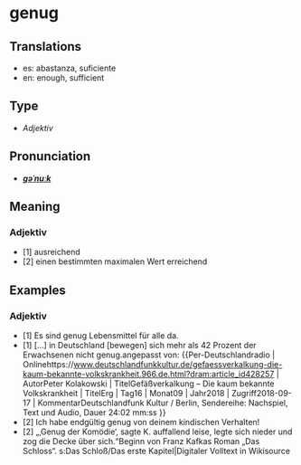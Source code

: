 # genug
## Translations
- es: abastanza, suficiente
- en: enough, sufficient
## Type
- _Adjektiv_
## Pronunciation
- **_[ɡəˈnuːk](https://commons.wikimedia.org/wiki/File:De-genug.ogg)_**
## Meaning
### Adjektiv
- [1] ausreichend
- [2] einen bestimmten maximalen Wert erreichend
## Examples
### Adjektiv
- [1] Es sind genug Lebensmittel für alle da.
- [1] […] in Deutschland [bewegen] sich mehr als 42 Prozent der Erwachsenen nicht genug.<ref>angepasst von: {{Per-Deutschlandradio | Onlinehttps://www.deutschlandfunkkultur.de/gefaessverkalkung-die-kaum-bekannte-volkskrankheit.966.de.html?dram:article_id428257 | AutorPeter Kolakowski | TitelGefäßverkalkung – Die kaum bekannte Volkskrankheit | TitelErg | Tag16 | Monat09 | Jahr2018 | Zugriff2018-09-17 | KommentarDeutschlandfunk Kultur / Berlin, Sendereihe: Nachspiel, Text und Audio, Dauer 24:02 mm:ss }}</ref>
- [2] Ich habe endgültig genug von deinem kindischen Verhalten!
- [2] „‚Genug der Komödie‘, sagte K. auffallend leise, legte sich nieder und zog die Decke über sich.“<ref>Beginn von Franz Kafkas Roman „Das Schloss“. s:Das Schloß/Das erste Kapitel|Digitaler Volltext in Wikisource</ref>
